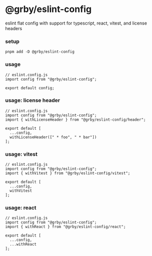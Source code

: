 # @grby/eslint-config

eslint flat config with support for typescript, react, vitest, and license headers

### setup

```
pnpm add -D @grby/eslint-config
```

### usage

```
// eslint.config.js
import config from "@grby/eslint-config";

export default config;
```

### usage: license header

```
// eslint.config.js
import config from "@grby/eslint-config";
import { withLicenseHeader } from "@grby/eslint-config/header";

export default [
  ...config,
  withLicenseHeader([" * foo", " * bar"])
];
```

### usage: vitest

```
// eslint.config.js
import config from "@grby/eslint-config";
import { withVitest } from "@grby/eslint-config/vitest";

export default [
  ...config,
  withVitest
];
```

### usage: react

```
// eslint.config.js
import config from "@grby/eslint-config";
import { withReact } from "@grby/eslint-config/react";

export default [
  ...config,
  ...withReact
];
```

